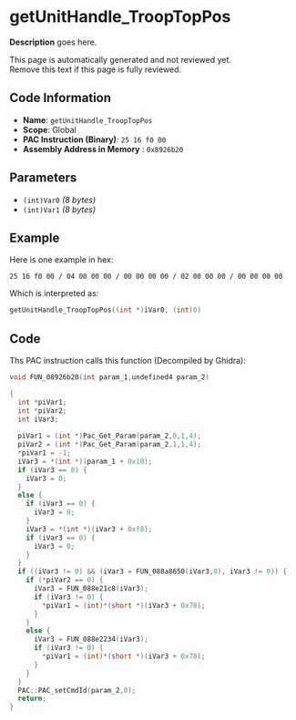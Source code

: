 # getUnitHandle_TroopTopPos

**Description** goes here.

This page is automatically generated and not reviewed yet.<br>Remove this text if this page is fully reviewed.

## Code Information

- **Name**: `getUnitHandle_TroopTopPos`
- **Scope**: Global
- **PAC Instruction (Binary)**: `25 16 f0 00`
- **Assembly Address in Memory** : `0x8926b20`

## Parameters

- `(int)Var0` *(8 bytes)*
- `(int)Var1` *(8 bytes)*

## Example

Here is one example in hex:

```25 16 f0 00 / 04 00 00 00 / 00 00 00 00 / 02 00 00 00 / 00 00 00 00```

Which is interpreted as:

```c
getUnitHandle_TroopTopPos((int *)iVar0, (int)0)
```

## Code

Ths PAC instruction calls this function (Decompiled by Ghidra):

```c
void FUN_08926b20(int param_1,undefined4 param_2)

{
  int *piVar1;
  int *piVar2;
  int iVar3;
  
  piVar1 = (int *)Pac_Get_Param(param_2,0,1,4);
  piVar2 = (int *)Pac_Get_Param(param_2,1,1,4);
  *piVar1 = -1;
  iVar3 = *(int *)(param_1 + 0x10);
  if (iVar3 == 0) {
    iVar3 = 0;
  }
  else {
    if (iVar3 == 0) {
      iVar3 = 0;
    }
    iVar3 = *(int *)(iVar3 + 0xf8);
    if (iVar3 == 0) {
      iVar3 = 0;
    }
  }
  if ((iVar3 != 0) && (iVar3 = FUN_088a8650(iVar3,0), iVar3 != 0)) {
    if (*piVar2 == 0) {
      iVar3 = FUN_088e21c8(iVar3);
      if (iVar3 != 0) {
        *piVar1 = (int)*(short *)(iVar3 + 0x78);
      }
    }
    else {
      iVar3 = FUN_088e2234(iVar3);
      if (iVar3 != 0) {
        *piVar1 = (int)*(short *)(iVar3 + 0x78);
      }
    }
  }
  PAC::PAC_setCmdId(param_2,0);
  return;
}
```

